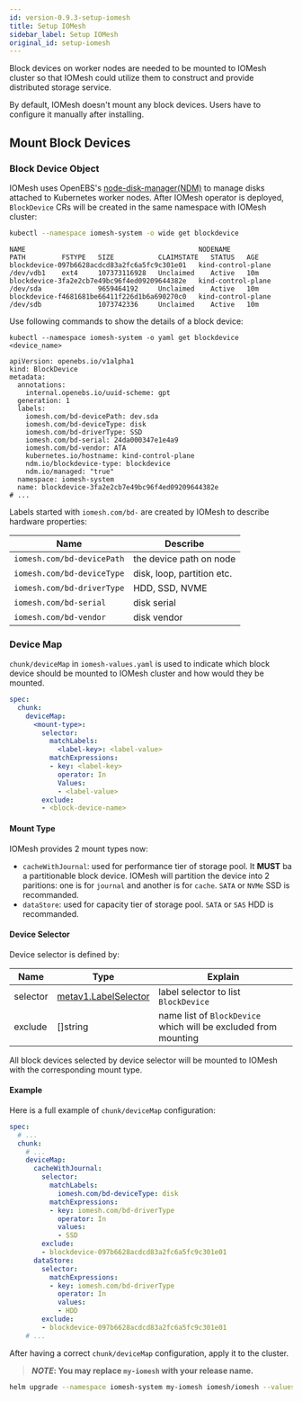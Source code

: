 ```yaml
---
id: version-0.9.3-setup-iomesh
title: Setup IOMesh
sidebar_label: Setup IOMesh
original_id: setup-iomesh
---
```


Block devices on worker nodes are needed to be mounted to IOMesh cluster so that IOMesh could utilize them to construct and provide distributed storage service.

By default, IOMesh doesn't mount any block devices. Users have to configure it manually after installing.

## Mount Block Devices

### Block Device Object

IOMesh uses OpenEBS's [node-disk-manager(NDM)](https://github.com/openebs/node-disk-manager) to manage disks attached to Kubernetes worker nodes. After IOMesh operator is deployed, `BlockDevice` CRs will be created in the same namespace with IOMesh cluster:

```bash
kubectl --namespace iomesh-system -o wide get blockdevice
```

```output
NAME                                           NODENAME             PATH         FSTYPE   SIZE           CLAIMSTATE   STATUS   AGE
blockdevice-097b6628acdcd83a2fc6a5fc9c301e01   kind-control-plane   /dev/vdb1    ext4     107373116928   Unclaimed    Active   10m
blockdevice-3fa2e2cb7e49bc96f4ed09209644382e   kind-control-plane   /dev/sda              9659464192     Unclaimed    Active   10m
blockdevice-f4681681be66411f226d1b6a690270c0   kind-control-plane   /dev/sdb              1073742336     Unclaimed    Active   10m
```

Use following commands to show the details of a block device:

```shell
kubectl --namespace iomesh-system -o yaml get blockdevice <device_name>
```

```output
apiVersion: openebs.io/v1alpha1
kind: BlockDevice
metadata:
  annotations:
    internal.openebs.io/uuid-scheme: gpt
  generation: 1
  labels:
    iomesh.com/bd-devicePath: dev.sda
    iomesh.com/bd-deviceType: disk
    iomesh.com/bd-driverType: SSD
    iomesh.com/bd-serial: 24da000347e1e4a9
    iomesh.com/bd-vendor: ATA
    kubernetes.io/hostname: kind-control-plane
    ndm.io/blockdevice-type: blockdevice
    ndm.io/managed: "true"
  namespace: iomesh-system
  name: blockdevice-3fa2e2cb7e49bc96f4ed09209644382e
# ...
```

Labels started with `iomesh.com/bd-` are created by IOMesh to describe hardware properties:

| Name | Describe |
| --- | --- |
| `iomesh.com/bd-devicePath` | the device path on node |
| `iomesh.com/bd-deviceType` | disk, loop, partition etc. |
| `iomesh.com/bd-driverType` | HDD, SSD, NVME |
| `iomesh.com/bd-serial` | disk serial |
| `iomesh.com/bd-vendor` | disk vendor |

### Device Map

`chunk/deviceMap` in `iomesh-values.yaml` is used to indicate which block device should be mounted to IOMesh cluster and how would they be mounted.

```yaml
spec:
  chunk:
    deviceMap:
      <mount-type>:
        selector:
          matchLabels:
            <label-key>: <label-value>
          matchExpressions:
          - key: <label-key>
            operator: In
            Values:
            - <label-value>
        exclude:
        - <block-device-name>
```

#### Mount Type

IOMesh provides 2 mount types now:

- `cacheWithJournal`: used for performance tier of storage pool. It **MUST** ba a partitionable block device. IOMesh will partition the device into 2 paritions: one is for `journal` and another is for `cache`. `SATA` or `NVMe` SSD is recommanded.
- `dataStore`:  used for capacity tier of storage pool. `SATA` or `SAS` HDD is recommanded.

#### Device Selector

Device selector is defined by:

| Name     | Type                                                         | Explain                                                      |
| -------- | ------------------------------------------------------------ | ------------------------------------------------------------ |
| selector | [metav1.LabelSelector](https://kubernetes.io/docs/reference/generated/kubernetes-api/v1.20/#labelselector-v1-meta) | label selector to list `BlockDevice`                     |
| exclude  | []string                                                     | name list of `BlockDevice` which will be excluded from mounting |

All block devices selected by device selector will be mounted to IOMesh with the corresponding mount type.

#### Example

Here is a full example of `chunk/deviceMap` configuration:
```yaml
spec:
  # ...
  chunk:
    # ...
    deviceMap:
      cacheWithJournal:
        selector:
          matchLabels:
            iomesh.com/bd-deviceType: disk
          matchExpressions:
          - key: iomesh.com/bd-driverType
            operator: In
            values:
            - SSD
        exclude:
        - blockdevice-097b6628acdcd83a2fc6a5fc9c301e01
      dataStore:
        selector:
          matchExpressions:
          - key: iomesh.com/bd-driverType
            operator: In
            values:
            - HDD
        exclude:
        - blockdevice-097b6628acdcd83a2fc6a5fc9c301e01
    # ...
```

After having a correct `chunk/deviceMap` configuration, apply it to the cluster.

> **_NOTE_: You may replace `my-iomesh` with your release name.**

```bash
helm upgrade --namespace iomesh-system my-iomesh iomesh/iomesh --values iomesh-values.yaml
```
